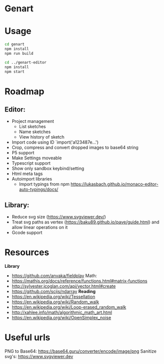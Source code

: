 # Genart

# Usage

```sh
cd genart
npm install
npm run build

cd ../genart-editor
npm install
npm start
```

# Roadmap

## Editor:

- Project management
  - List sketches
  - Name sketches
  - View history of sketch
- Import code using ID `import('a123487e...')
- Crop, compress and convert dropped images to base64 string
- P5 support
- Make Settings moveable
- Typescript support
- Show only sandbox keybind/setting
- Html meta tags
- Autoimport libraries 
  - Import typings from npm https://lukasbach.github.io/monaco-editor-auto-typings/docs/

## Library:

- Reduce svg size (https://www.svgviewer.dev/)
- Treat svg paths as vertex (https://baku89.github.io/pave/guide.html) and allow linear operations on it
- Gcode support

# Resources
**Library**
- https://github.com/anvaka/fieldplay
Math:
- https://mathjs.org/docs/reference/functions.html#matrix-functions
- http://sylvester.jcoglan.com/api/vector.html#create
- https://github.com/scijs/ndarray
**Reading**
- https://en.wikipedia.org/wiki/Tessellation
- https://en.wikipedia.org/wiki/Random_walk
- https://en.wikipedia.org/wiki/Loop-erased_random_walk
- http://xahlee.info/math/algorithmic_math_art.html
- https://en.wikipedia.org/wiki/OpenSimplex_noise

# Useful urls
PNG to Base64:
https://base64.guru/converter/encode/image/png
Sanitize svg's:
https://www.svgviewer.dev